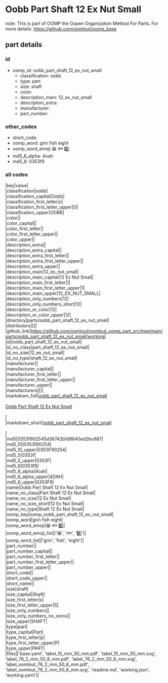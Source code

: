 # Oobb Part Shaft 12 Ex Nut Small  

note: This is part of OOMP the Oopen Organization Method For Parts. For more details: https://github.com/oomlout/oomp_base

##  part details





### id
* oomp_id: oobb_part_shaft_12_ex_nut_small
  * classification: oobb
  * type: part
  * size: shaft
  * color: 
  * description_main: 12_ex_nut_small
  * description_extra: 
  * manufacturer: 
  * part_number: 

### other_codes
* short_code: 
* oomp_word: grin fish eight
* oomp_word_emoji :grin: :fish: :eight:
* md5_6_alpha: 4oah
* md5_6: 0353f9

### all codes 
|key|value|  
|classification|oobb|  
|classification_capital|Oobb|  
|classification_first_letter|o|  
|classification_first_letter_upper|O|  
|classification_upper|OOBB|  
|color||  
|color_capital||  
|color_first_letter||  
|color_first_letter_upper||  
|color_upper||  
|description_extra||  
|description_extra_capital||  
|description_extra_first_letter||  
|description_extra_first_letter_upper||  
|description_extra_upper||  
|description_main|12_ex_nut_small|  
|description_main_capital|12 Ex Nut Small|  
|description_main_first_letter|1|  
|description_main_first_letter_upper|1|  
|description_main_upper|12_EX_NUT_SMALL|  
|description_only_numbers|12|  
|description_only_numbers_short|12|  
|description_or_color|12|  
|description_or_color_upper|12|  
|directory|parts/oobb_part_shaft_12_ex_nut_small|  
|distributors|[]|  
|github_link|https://github.com/oomlout/oomlout_oomp_part_src/tree/main/parts/oobb_part_shaft_12_ex_nut_small/working|  
|id|oobb_part_shaft_12_ex_nut_small|  
|id_no_class|part_shaft_12_ex_nut_small|  
|id_no_size|12_ex_nut_small|  
|id_no_type|shaft_12_ex_nut_small|  
|manufacturer||  
|manufacturer_capital||  
|manufacturer_first_letter||  
|manufacturer_first_letter_upper||  
|manufacturer_upper||  
|manufacturers|[]|  
|markdown_full|[oobb_part_shaft_12_ex_nut_small](https://github.com/oomlout/oomlout_oomp_part_src/tree/main/parts/oobb_part_shaft_12_ex_nut_small/working)<br>[](https://github.com/oomlout/oomlout_oomp_part_src/tree/main/parts/oobb_part_shaft_12_ex_nut_small/working)<br>[Oobb Part Shaft 12 Ex Nut Small](https://github.com/oomlout/oomlout_oomp_part_src/tree/main/parts/oobb_part_shaft_12_ex_nut_small/working)<br><br>|  
|markdown_short|[oobb_part_shaft_12_ex_nut_small](https://github.com/oomlout/oomlout_oomp_part_src/tree/main/parts/oobb_part_shaft_12_ex_nut_small/working)<br><br>|  
|md5|0353f902545d36742bfd9640ed2bc687|  
|md5_10|0353f90254|  
|md5_10_upper|0353F90254|  
|md5_5|0353f|  
|md5_5_upper|0353F|  
|md5_6|0353f9|  
|md5_6_alpha|4oah|  
|md5_6_alpha_upper|4OAH|  
|md5_6_upper|0353F9|  
|name|Oobb Part Shaft 12 Ex Nut Small|  
|name_no_class|Part Shaft 12 Ex Nut Small|  
|name_no_size|12 Ex Nut Small|  
|name_no_size_short|12 Ex Nut Small|  
|name_no_type|Shaft 12 Ex Nut Small|  
|oomp_key|oomp_oobb_part_shaft_12_ex_nut_small|  
|oomp_word|grin fish eight|  
|oomp_word_emoji|:grin: :fish: :eight:|  
|oomp_word_emoji_list|[':grin:', ':fish:', ':eight:']|  
|oomp_word_list|['grin', 'fish', 'eight']|  
|part_number||  
|part_number_capital||  
|part_number_first_letter||  
|part_number_first_letter_upper||  
|part_number_upper||  
|short_code||  
|short_code_upper||  
|short_name||  
|size|shaft|  
|size_capital|Shaft|  
|size_first_letter|s|  
|size_first_letter_upper|S|  
|size_only_numbers||  
|size_only_numbers_no_zeros||  
|size_upper|SHAFT|  
|type|part|  
|type_capital|Part|  
|type_first_letter|p|  
|type_first_letter_upper|P|  
|type_upper|PART|  
|files|['base.yaml', 'label_15_mm_30_mm.pdf', 'label_15_mm_30_mm.svg', 'label_76_2_mm_50_8_mm.pdf', 'label_76_2_mm_50_8_mm.svg', 'label_oomlout_76_2_mm_50_8_mm.pdf', 'label_oomlout_76_2_mm_50_8_mm.svg', 'readme.md', 'working.json', 'working.yaml']|  
